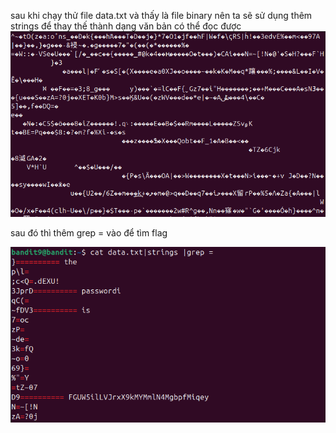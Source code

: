 sau khi chạy thử file data.txt và thấy là file binary nên ta sẽ sử dụng thêm strings để thay thế thành dạng văn bản có thể đọc được
![alt text](image/10.1.png)

sau đó thì thêm grep = vào để tìm flag

![alt text](image/10.2.png)